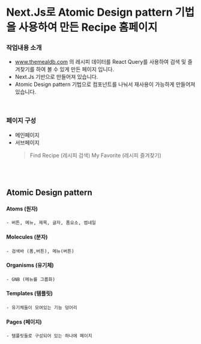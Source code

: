 # Next.Js로 Atomic Design pattern 기법을 사용하여 만든 Recipe 홈페이지

### 작업내용 소개

- www.themealdb.com 의 레시피 데이터를 React Query를 사용하여 검색 및 즐겨찾기를 하여 볼 수 있게 만든 페이지 입니다.
- Next.Js 기반으로 만들어져 있습니다.
- Atomic Design pattern 기법으로 컴포넌트를 나눠서 재사용이 가능하게 만들어져 있습니다.

<br>

### 페이지 구성

- 메인페이지
- 서브페이지
  > Find Recipe (레시피 검색)
  > My Favorite (레시피 즐겨찾기)

<br><br>

## Atomic Design pattern

#### Atoms (원자)

    - 버튼, 메뉴, 제목, 글자, 폼요소, 썸네일

#### Molecules (분자)

    - 검색바 (폼,버튼), 메뉴(버튼)

#### Organisms (유기체)

    - GNB (메뉴를 그룹화)

#### Templates (템플릿)

    - 유기체들이 모여있는 기능 덩어리

#### Pages (페이지)

    - 템플릿들로 구성되어 있는 하나에 페이지
